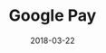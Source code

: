 ---
layout: site
title: "Google Pay"
date: 2018-03-22
categories: [google]
version: 1.6.4
major: 1
minor: 6
patch: 4
slug: google-pay
link: https://pay.google.com/send/home?authuser=0
permalink: /sites/:slug
---